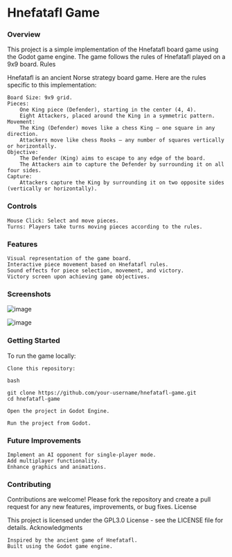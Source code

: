 # Hnefatafl Game

### Overview

This project is a simple implementation of the Hnefatafl board game using the Godot game engine. The game follows the rules of Hnefatafl played on a 9x9 board.
Rules

Hnefatafl is an ancient Norse strategy board game. Here are the rules specific to this implementation:

    Board Size: 9x9 grid.
    Pieces:
        One King piece (Defender), starting in the center (4, 4).
        Eight Attackers, placed around the King in a symmetric pattern.
    Movement:
        The King (Defender) moves like a chess King – one square in any direction.
        Attackers move like chess Rooks – any number of squares vertically or horizontally.
    Objective:
        The Defender (King) aims to escape to any edge of the board.
        The Attackers aim to capture the Defender by surrounding it on all four sides.
    Capture:
        Attackers capture the King by surrounding it on two opposite sides (vertically or horizontally).

### Controls

    Mouse Click: Select and move pieces.
    Turns: Players take turns moving pieces according to the rules.

### Features

    Visual representation of the game board.
    Interactive piece movement based on Hnefatafl rules.
    Sound effects for piece selection, movement, and victory.
    Victory screen upon achieving game objectives.
    
### Screenshots
![image](https://github.com/ninsusinak/Hnefatafl/assets/57236213/c68fc001-e60a-4a05-9909-ba679d7829f5)

![image](https://github.com/ninsusinak/Hnefatafl/assets/57236213/aa579f49-051f-48d9-b7b8-966693bd434e)

### Getting Started

To run the game locally:

    Clone this repository:

    bash

    git clone https://github.com/your-username/hnefatafl-game.git
    cd hnefatafl-game

    Open the project in Godot Engine.

    Run the project from Godot.

### Future Improvements

    Implement an AI opponent for single-player mode.
    Add multiplayer functionality.
    Enhance graphics and animations.

### Contributing

Contributions are welcome! Please fork the repository and create a pull request for any new features, improvements, or bug fixes.
License

This project is licensed under the GPL3.0 License - see the LICENSE file for details.
Acknowledgments

    Inspired by the ancient game of Hnefatafl.
    Built using the Godot game engine.
